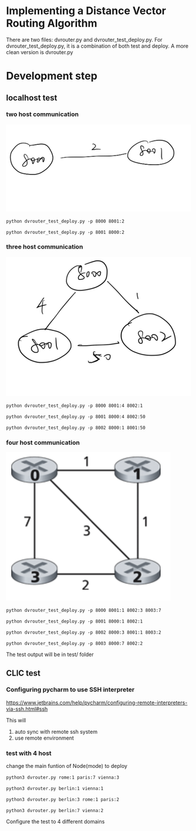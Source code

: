 # Implementing a Distance Vector Routing Algorithm

There are two files: dvrouter.py and dvrouter_test_deploy.py. For dvrouter_test_deploy.py, it is a combination of both test and deploy. A more clean version is dvrouter.py

# Development step

## localhost test
### two host communication
![two host](images/two_hosts.jpeg)
```shell script
python dvrouter_test_deploy.py -p 8000 8001:2
```

```shell script
python dvrouter_test_deploy.py -p 8001 8000:2
```

### three host communication
![three host](images/three_hosts.jpeg)

```shell script
python dvrouter_test_deploy.py -p 8000 8001:4 8002:1
```

```shell script
python dvrouter_test_deploy.py -p 8001 8000:4 8002:50
```

```shell script
python dvrouter_test_deploy.py -p 8002 8000:1 8001:50
```

### four host communication
![four host](images/four_hosts.png)

```shell script
python dvrouter_test_deploy.py -p 8000 8001:1 8002:3 8003:7
```

```shell script
python dvrouter_test_deploy.py -p 8001 8000:1 8002:1
```

```shell script
python dvrouter_test_deploy.py -p 8002 8000:3 8001:1 8003:2
```

```shell script
python dvrouter_test_deploy.py -p 8003 8000:7 8002:2
```

The test output will be in test/ folder

## CLIC test

### Configuring pycharm to use SSH interpreter

https://www.jetbrains.com/help/pycharm/configuring-remote-interpreters-via-ssh.html#ssh

This will 
1. auto sync with remote ssh system
2. use remote environment

### test with 4 host

change the main funtion of Node(mode) to deploy
```shell script
python3 dvrouter.py rome:1 paris:7 vienna:3
```

```shell script
python3 dvrouter.py berlin:1 vienna:1
```

```shell script
python3 dvrouter.py berlin:3 rome:1 paris:2
```

```shell script
python3 dvrouter.py berlin:7 vienna:2
```

Configure the test to 4 different domains